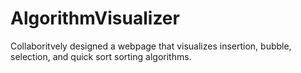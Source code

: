 # AlgorithmVisualizer
Collaboritvely designed a webpage that visualizes insertion, bubble, selection, and quick sort sorting algorithms.

